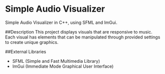 # Simple Audio Visualizer
Simple Audio Visualizer in C++, using SFML and ImGui.

##Description
This project displays visuals that are responsive to music. Each visual has elements that can be manipulated through provided settings to create unique graphics.

##External Libraries
* SFML (Simple and Fast Multimedia Library)
* ImGui (Immediate Mode Graphical User Interface)
